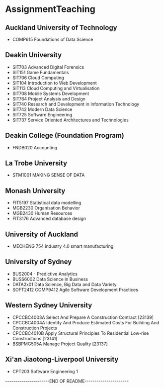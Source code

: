 # AssignmentTeaching

## Auckland University of Technology
- COMP615 Foundations of Data Science

## Deakin University
- SIT703 Advanced Digital Forensics
- SIT151 Game Fundamentals
- SIT706 Cloud Computing
- SIT104 Introduction to Web Development
- SIT113 Cloud Computing and Virtualisation
- SIT708 Mobile Systems Development
- SIT764 Project Analysis and Design
- SIT740 Research and Development in Information Technology
- SIT742 Modern Data Science
- SIT725 Software Engineering
- SIT737 Service Oriented Architectures and Technologies

## Deakin College (Foundation Program)
- FNDB020 Accounting

## La Trobe University
- STM1001 MAKING SENSE OF DATA

## Monash University
- FIT5197 Statistical data modelling
- MGB2230 Organisation Behavior
- MGB2430 Human Resources
- FIT3176 Advanced database design

## University of Auckland
- MECHENG 754 industry 4.0 smart manufacturing

## University of Sydney
- BUS2004 - Predictive Analytics
- BUSS6002 Data Science in Business
- DATA2x01 Data Science, Big Data and Data Variety
- SOFT2412 COMP9412 Agile Software Development Practices

## Western Sydney University
- CPCCBC4003A Select And Prepare A Construction Contract [23139]
- CPCCBC4004A Identify And Produce Estimated Costs For Building And Construction Projects
- CPCCBC4010B Apply Structural Principles To Residential Low-rise Constructions [23141]
- BSBPMG505A Manage Project Quality [23137]

## Xi'an Jiaotong-Liverpool University
- CPT203 Software Engineering 1

----------------------END OF README----------------------
